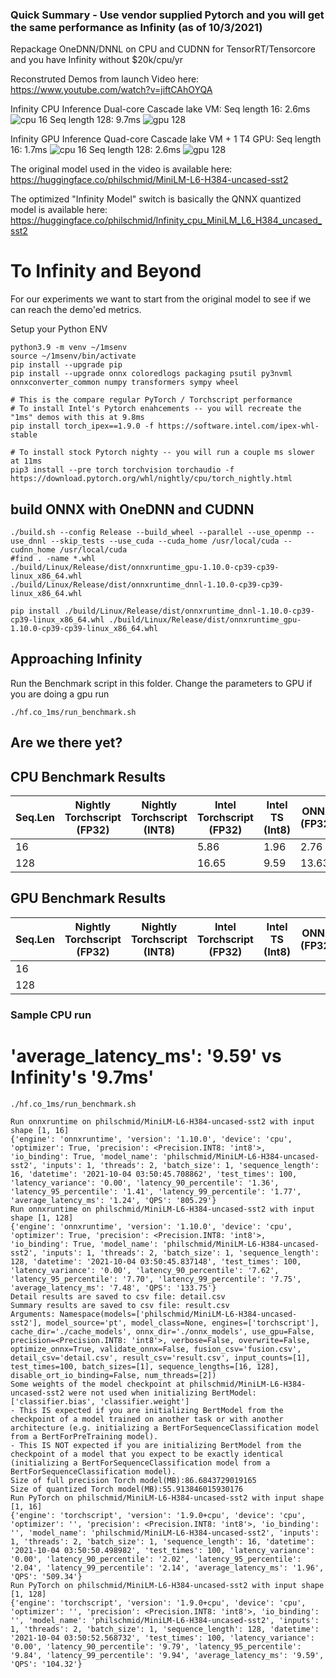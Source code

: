 
### Quick Summary - Use vendor supplied Pytorch and you will get the same performance as Infinity (as of 10/3/2021)
Repackage OneDNN/DNNL on CPU and CUDNN for TensorRT/Tensorcore and you have Infinity without $20k/cpu/yr


Reconstruted Demos from launch Video here: https://www.youtube.com/watch?v=jiftCAhOYQA

Infinity CPU Inference Dual-core Cascade lake VM:
Seq length 16:  2.6ms
![cpu 16](images/cpu_16_2_5ms.png)
Seq length 128:  9.7ms
![gpu 128](images/cpu_9_7ms.png)

Infinity GPU Inference Quad-core Cascade lake VM + 1 T4 GPU:
Seq length 16:  1.7ms
![cpu 16](images/gpu_16_1_7ms.png)
Seq length 128:  2.6ms
![gpu 128](images/gpu_128_2_6ms.png)


The original model used in the video is available here: https://huggingface.co/philschmid/MiniLM-L6-H384-uncased-sst2

The optimized "Infinity Model" switch is basically the QNNX quantized model is available here:
	https://huggingface.co/philschmid/Infinity_cpu_MiniLM_L6_H384_uncased_sst2

# To Infinity and Beyond
For our experiments we want to start from the original model to see if we can reach the demo'ed metrics. 

Setup your Python ENV
```
python3.9 -m venv ~/1msenv
source ~/1msenv/bin/activate
pip install --upgrade pip
pip install --upgrade onnx coloredlogs packaging psutil py3nvml onnxconverter_common numpy transformers sympy wheel

# This is the compare regular PyTorch / Torchscript performance
# To install Intel's Pytorch enahcements -- you will recreate the "1ms" demos with this at 9.8ms
pip install torch_ipex==1.9.0 -f https://software.intel.com/ipex-whl-stable

# To install stock Pytorch nighty -- you will run a couple ms slower at 11ms
pip3 install --pre torch torchvision torchaudio -f https://download.pytorch.org/whl/nightly/cpu/torch_nightly.html

```

## build ONNX with OneDNN and CUDNN

```
./build.sh --config Release --build_wheel --parallel --use_openmp --use_dnnl --skip_tests --use_cuda --cuda_home /usr/local/cuda --cudnn_home /usr/local/cuda
#find . -name *.whl
./build/Linux/Release/dist/onnxruntime_gpu-1.10.0-cp39-cp39-linux_x86_64.whl
./build/Linux/Release/dist/onnxruntime_dnnl-1.10.0-cp39-cp39-linux_x86_64.whl

pip install ./build/Linux/Release/dist/onnxruntime_dnnl-1.10.0-cp39-cp39-linux_x86_64.whl ./build/Linux/Release/dist/onnxruntime_gpu-1.10.0-cp39-cp39-linux_x86_64.whl
```

## Approaching Infinity
Run the Benchmark script in this folder. Change the parameters to GPU if you are doing a gpu run

```
./hf.co_1ms/run_benchmark.sh
```

## Are we there yet? 

## CPU Benchmark Results

| Seq.Len |  Nightly Torchscript (FP32) | Nightly Torchscript (INT8) | Intel Torchscript (FP32) | Intel TS (Int8) | ONNX (FP32) | ONNX (Int8) |
|---------| ----------- | ----------- | ----------- | ----------- | ----------- | ----------- |
| 16 |||5.86|1.96|2.76|1.24|
| 128 |||16.65|9.59|13.63|7.48|

## GPU Benchmark Results

| Seq.Len |  Nightly Torchscript (FP32) | Nightly Torchscript (INT8) | Intel Torchscript (FP32) | Intel TS (Int8) | ONNX (FP32) | ONNX (Int8) |
|---------| ----------- | ----------- | ----------- | ----------- | ----------- | ----------- |
| 16 |      |        |||||
| 128 | |    |        | ||||


### Sample CPU run

# 'average_latency_ms': '9.59'  vs Infinity's '9.7ms'

```
./hf.co_1ms/run_benchmark.sh

Run onnxruntime on philschmid/MiniLM-L6-H384-uncased-sst2 with input shape [1, 16]
{'engine': 'onnxruntime', 'version': '1.10.0', 'device': 'cpu', 'optimizer': True, 'precision': <Precision.INT8: 'int8'>, 'io_binding': True, 'model_name': 'philschmid/MiniLM-L6-H384-uncased-sst2', 'inputs': 1, 'threads': 2, 'batch_size': 1, 'sequence_length': 16, 'datetime': '2021-10-04 03:50:45.708862', 'test_times': 100, 'latency_variance': '0.00', 'latency_90_percentile': '1.36', 'latency_95_percentile': '1.41', 'latency_99_percentile': '1.77', 'average_latency_ms': '1.24', 'QPS': '805.29'}
Run onnxruntime on philschmid/MiniLM-L6-H384-uncased-sst2 with input shape [1, 128]
{'engine': 'onnxruntime', 'version': '1.10.0', 'device': 'cpu', 'optimizer': True, 'precision': <Precision.INT8: 'int8'>, 'io_binding': True, 'model_name': 'philschmid/MiniLM-L6-H384-uncased-sst2', 'inputs': 1, 'threads': 2, 'batch_size': 1, 'sequence_length': 128, 'datetime': '2021-10-04 03:50:45.837148', 'test_times': 100, 'latency_variance': '0.00', 'latency_90_percentile': '7.62', 'latency_95_percentile': '7.70', 'latency_99_percentile': '7.75', 'average_latency_ms': '7.48', 'QPS': '133.75'}
Detail results are saved to csv file: detail.csv
Summary results are saved to csv file: result.csv
Arguments: Namespace(models=['philschmid/MiniLM-L6-H384-uncased-sst2'], model_source='pt', model_class=None, engines=['torchscript'], cache_dir='./cache_models', onnx_dir='./onnx_models', use_gpu=False, precision=<Precision.INT8: 'int8'>, verbose=False, overwrite=False, optimize_onnx=True, validate_onnx=False, fusion_csv='fusion.csv', detail_csv='detail.csv', result_csv='result.csv', input_counts=[1], test_times=100, batch_sizes=[1], sequence_lengths=[16, 128], disable_ort_io_binding=False, num_threads=[2])
Some weights of the model checkpoint at philschmid/MiniLM-L6-H384-uncased-sst2 were not used when initializing BertModel: ['classifier.bias', 'classifier.weight']
- This IS expected if you are initializing BertModel from the checkpoint of a model trained on another task or with another architecture (e.g. initializing a BertForSequenceClassification model from a BertForPreTraining model).
- This IS NOT expected if you are initializing BertModel from the checkpoint of a model that you expect to be exactly identical (initializing a BertForSequenceClassification model from a BertForSequenceClassification model).
Size of full precision Torch model(MB):86.6843729019165
Size of quantized Torch model(MB):55.913846015930176
Run PyTorch on philschmid/MiniLM-L6-H384-uncased-sst2 with input shape [1, 16]
{'engine': 'torchscript', 'version': '1.9.0+cpu', 'device': 'cpu', 'optimizer': '', 'precision': <Precision.INT8: 'int8'>, 'io_binding': '', 'model_name': 'philschmid/MiniLM-L6-H384-uncased-sst2', 'inputs': 1, 'threads': 2, 'batch_size': 1, 'sequence_length': 16, 'datetime': '2021-10-04 03:50:50.498982', 'test_times': 100, 'latency_variance': '0.00', 'latency_90_percentile': '2.02', 'latency_95_percentile': '2.04', 'latency_99_percentile': '2.14', 'average_latency_ms': '1.96', 'QPS': '509.34'}
Run PyTorch on philschmid/MiniLM-L6-H384-uncased-sst2 with input shape [1, 128]
{'engine': 'torchscript', 'version': '1.9.0+cpu', 'device': 'cpu', 'optimizer': '', 'precision': <Precision.INT8: 'int8'>, 'io_binding': '', 'model_name': 'philschmid/MiniLM-L6-H384-uncased-sst2', 'inputs': 1, 'threads': 2, 'batch_size': 1, 'sequence_length': 128, 'datetime': '2021-10-04 03:50:52.568732', 'test_times': 100, 'latency_variance': '0.00', 'latency_90_percentile': '9.79', 'latency_95_percentile': '9.84', 'latency_99_percentile': '9.94', 'average_latency_ms': '9.59', 'QPS': '104.32'}
```



